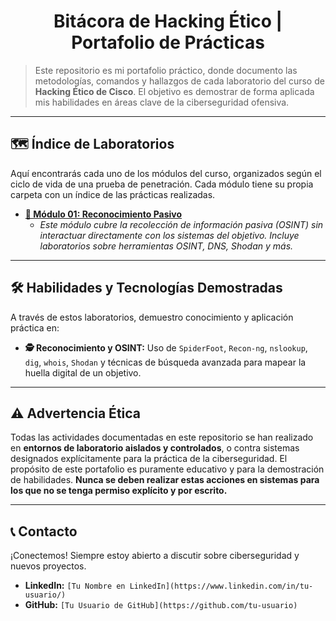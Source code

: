 <div align="center">



# Bitácora de Hacking Ético | Portafolio de Prácticas

</div>

> Este repositorio es mi portafolio práctico, donde documento las metodologías, comandos y hallazgos de cada laboratorio del curso de **Hacking Ético de Cisco**. El objetivo es demostrar de forma aplicada mis habilidades en áreas clave de la ciberseguridad ofensiva.

---

## 🗺️ Índice de Laboratorios

Aquí encontrarás cada uno de los módulos del curso, organizados según el ciclo de vida de una prueba de penetración. Cada módulo tiene su propia carpeta con un índice de las prácticas realizadas.

* **[📁 Módulo 01: Reconocimiento Pasivo](./01-Reconocimiento-Pasivo/)**
    * *Este módulo cubre la recolección de información pasiva (OSINT) sin interactuar directamente con los sistemas del objetivo. Incluye laboratorios sobre herramientas OSINT, DNS, Shodan y más.*

---

## 🛠️ Habilidades y Tecnologías Demostradas

A través de estos laboratorios, demuestro conocimiento y aplicación práctica en:

* **🕵️ Reconocimiento y OSINT:** Uso de `SpiderFoot`, `Recon-ng`, `nslookup`, `dig`, `whois`, `Shodan` y técnicas de búsqueda avanzada para mapear la huella digital de un objetivo.

---

## ⚠️ Advertencia Ética

Todas las actividades documentadas en este repositorio se han realizado en **entornos de laboratorio aislados y controlados**, o contra sistemas designados explícitamente para la práctica de la ciberseguridad. El propósito de este portafolio es puramente educativo y para la demostración de habilidades. **Nunca se deben realizar estas acciones en sistemas para los que no se tenga permiso explícito y por escrito.**

---

## 📞 Contacto

¡Conectemos! Siempre estoy abierto a discutir sobre ciberseguridad y nuevos proyectos.

-   **LinkedIn:** `[Tu Nombre en LinkedIn](https://www.linkedin.com/in/tu-usuario/)`
-   **GitHub:** `[Tu Usuario de GitHub](https://github.com/tu-usuario)`
